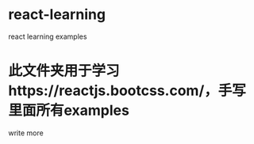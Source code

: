 # react-learning
react learning examples

# 此文件夹用于学习https://reactjs.bootcss.com/，手写里面所有examples
write more
